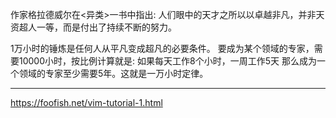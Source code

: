 
作家格拉德威尔在<异类>一书中指出:
人们眼中的天才之所以以卓越非凡，并非天资超人一等，而是付出了持续不断的努力。

1万小时的锤炼是任何人从平凡变成超凡的必要条件。
要成为某个领域的专家，需要10000小时，按比例计算就是: 如果每天工作8个小时，一周工作5天
那么成为一个领域的专家至少需要5年。这就是一万小时定律。

---- 

https://foofish.net/vim-tutorial-1.html


